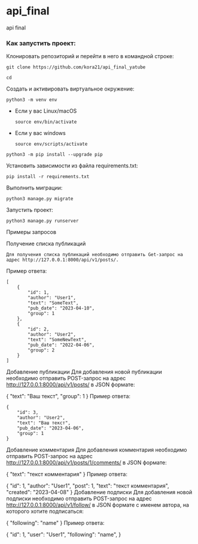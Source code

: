 # api_final
api final

### Как запустить проект:

Клонировать репозиторий и перейти в него в командной строке:

```
git clone https://github.com/kora21/api_final_yatube
```

```
cd 
```

Cоздать и активировать виртуальное окружение:

```
python3 -m venv env
```

* Если у вас Linux/macOS

    ```
    source env/bin/activate
    ```

* Если у вас windows

    ```
    source env/scripts/activate
    ```

```
python3 -m pip install --upgrade pip
```

Установить зависимости из файла requirements.txt:

```
pip install -r requirements.txt
```

Выполнить миграции:

```
python3 manage.py migrate
```

Запустить проект:

```
python3 manage.py runserver
```

Примеры запросов

Получение списка публикаций

```
Для получения списка публикаций необходимо отправить Get-запрос на адрес http://127.0.0.1:8000/api/v1/posts/. 
```

Пример ответа:

```
[
    {
        "id": 1,
        "author": "User1",
        "text": "SomeText",
        "pub_date": "2023-04-10",
        "group": 1
    },
    {
        "id": 2,
        "author": "User2",
        "text": "SomeNewText",
        "pub_date": "2022-04-06",
        "group": 2
    }
]
```
Добавление публикации
Для добавления новой публикации необходимо отправить POST-запрос на адрес http://127.0.0.1:8000/api/v1/posts/ в JSON формате:

{
    "text": "Ваш текст",
    "group": 1
} 
Пример ответа:

    {
        "id": 3,
        "author": "User2",
        "text": "Ваш текст",
        "pub_date": "2023-04-06",
        "group": 1
    }
Добавление комментария
Для добавления комментария необходимо отправить POST-запрос на адрес http://127.0.0.1:8000/api/v1/posts/1/comments/ в JSON формате:

{
    "text": "текст комментария"
} 
Пример ответа:

{
    "id": 1,
    "author": "User1",
    "post": 1,
    "text": "текст комментария",
    "created": "2023-04-08"
} 
Добавление подписки
Для добавления новой подписки необходимо отправить POST-запрос на адрес http://127.0.0.1:8000/api/v1/follow/ в JSON формате с именем автора, на которого хотите подписаться:

{
    "following": "name"
} 
Пример ответа:

{
    "id": 1,
    "user": "User1",
    "following": "name",
} 
